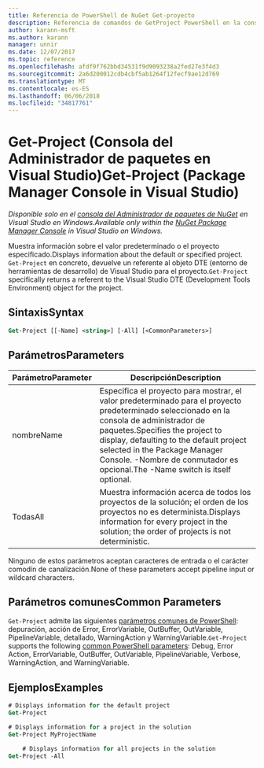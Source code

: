 ```yaml
---
title: Referencia de PowerShell de NuGet Get-proyecto
description: Referencia de comandos de GetProject PowerShell en la consola de administrador de paquetes de NuGet en Visual Studio.
author: karann-msft
ms.author: karann
manager: unnir
ms.date: 12/07/2017
ms.topic: reference
ms.openlocfilehash: afdf9f762bbd34531f9d9093238a2fed27e3f4d3
ms.sourcegitcommit: 2a6d200012cdb4cbf5ab1264f12fecf9ae12d769
ms.translationtype: MT
ms.contentlocale: es-ES
ms.lasthandoff: 06/06/2018
ms.locfileid: "34817761"
---
```

# <a name="get-project-package-manager-console-in-visual-studio"></a><span data-ttu-id="d06a6-103">Get-Project (Consola del Administrador de paquetes en Visual Studio)</span><span class="sxs-lookup"><span data-stu-id="d06a6-103">Get-Project (Package Manager Console in Visual Studio)</span></span>

<span data-ttu-id="d06a6-104">*Disponible solo en el [consola del Administrador de paquetes de NuGet](package-manager-console.md) en Visual Studio en Windows.*</span><span class="sxs-lookup"><span data-stu-id="d06a6-104">*Available only within the [NuGet Package Manager Console](package-manager-console.md) in Visual Studio on Windows.*</span></span>

<span data-ttu-id="d06a6-105">Muestra información sobre el valor predeterminado o el proyecto especificado.</span><span class="sxs-lookup"><span data-stu-id="d06a6-105">Displays information about the default or specified project.</span></span> <span data-ttu-id="d06a6-106">`Get-Project` en concreto, devuelve un referente al objeto DTE (entorno de herramientas de desarrollo) de Visual Studio para el proyecto.</span><span class="sxs-lookup"><span data-stu-id="d06a6-106">`Get-Project` specifically returns a referent to the Visual Studio DTE (Development Tools Environment) object for the project.</span></span>

## <a name="syntax"></a><span data-ttu-id="d06a6-107">Sintaxis</span><span class="sxs-lookup"><span data-stu-id="d06a6-107">Syntax</span></span>

```ps
Get-Project [[-Name] <string>] [-All] [<CommonParameters>]
```

## <a name="parameters"></a><span data-ttu-id="d06a6-108">Parámetros</span><span class="sxs-lookup"><span data-stu-id="d06a6-108">Parameters</span></span>

| <span data-ttu-id="d06a6-109">Parámetro</span><span class="sxs-lookup"><span data-stu-id="d06a6-109">Parameter</span></span> | <span data-ttu-id="d06a6-110">Descripción</span><span class="sxs-lookup"><span data-stu-id="d06a6-110">Description</span></span> |
| --- | --- |
| <span data-ttu-id="d06a6-111">nombre</span><span class="sxs-lookup"><span data-stu-id="d06a6-111">Name</span></span> | <span data-ttu-id="d06a6-112">Especifica el proyecto para mostrar, el valor predeterminado para el proyecto predeterminado seleccionado en la consola de administrador de paquetes.</span><span class="sxs-lookup"><span data-stu-id="d06a6-112">Specifies the project to display, defaulting to the default project selected in the Package Manager Console.</span></span> <span data-ttu-id="d06a6-113">-Nombre de conmutador es opcional.</span><span class="sxs-lookup"><span data-stu-id="d06a6-113">The -Name switch is itself optional.</span></span> |
| <span data-ttu-id="d06a6-114">Todas</span><span class="sxs-lookup"><span data-stu-id="d06a6-114">All</span></span> | <span data-ttu-id="d06a6-115">Muestra información acerca de todos los proyectos de la solución; el orden de los proyectos no es determinista.</span><span class="sxs-lookup"><span data-stu-id="d06a6-115">Displays information for every project in the solution; the order of projects is not deterministic.</span></span> |

<span data-ttu-id="d06a6-116">Ninguno de estos parámetros aceptan caracteres de entrada o el carácter comodín de canalización.</span><span class="sxs-lookup"><span data-stu-id="d06a6-116">None of these parameters accept pipeline input or wildcard characters.</span></span>

## <a name="common-parameters"></a><span data-ttu-id="d06a6-117">Parámetros comunes</span><span class="sxs-lookup"><span data-stu-id="d06a6-117">Common Parameters</span></span>

<span data-ttu-id="d06a6-118">`Get-Project` admite las siguientes [parámetros comunes de PowerShell](http://go.microsoft.com/fwlink/?LinkID=113216): depuración, acción de Error, ErrorVariable, OutBuffer, OutVariable, PipelineVariable, detallado, WarningAction y WarningVariable.</span><span class="sxs-lookup"><span data-stu-id="d06a6-118">`Get-Project` supports the following [common PowerShell parameters](http://go.microsoft.com/fwlink/?LinkID=113216): Debug, Error Action, ErrorVariable, OutBuffer, OutVariable, PipelineVariable, Verbose, WarningAction, and WarningVariable.</span></span>

## <a name="examples"></a><span data-ttu-id="d06a6-119">Ejemplos</span><span class="sxs-lookup"><span data-stu-id="d06a6-119">Examples</span></span>

```ps
# Displays information for the default project
Get-Project

# Displays information for a project in the solution
Get-Project MyProjectName

    # Displays information for all projects in the solution
Get-Project -All
```